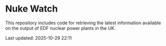 # Nuke Watch

This repository includes code for retrieving the latest information available on the output of EDF nuclear power plants in the UK.

Last updated: 2025-10-29 22:11
